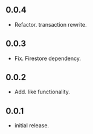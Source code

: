 ## 0.0.4

* Refactor. transaction rewrite.

## 0.0.3

* Fix. Firestore dependency.

## 0.0.2

* Add. like functionality.

## 0.0.1

* initial release.
